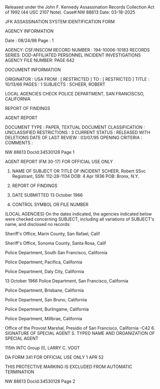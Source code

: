 Released under the John F. Kennedy
Assassination Records Collection Act of
1992 (44 USC 2107 Note). Case#:NW
88613 Date: 03-18-2025

JFK ASSASSINATION SYSTEM
IDENTIFICATION FORM

AGENCY INFORMATION

Date : 08/24/98
Page : 1

AGENCY: CSF/INSCOM
RECORD NUMBER : 194-10006-10183
RECORDS SERIES: DOD-AFFILIATED PERSONNEL INCIDENT INVESTIGATIONS
AGENCY FILE NUMBER: PAGE 642

DOCUMENT INFORMATION

ORIGINATOR : USA
FROM : [ RESTRICTED ]
TO : [ RESTRICTED ]
TITLE : 10/13/66
PAGES : 1
SUBJECTS : SCHEER, ROBERT

LOCAL AGENCIES CHECK
POLICE DEPARTMENT, SAN FRANCISCSO, CALIFORNIA

REPORT OF FINDINGS

AGENT REPORT

DOCUMENT TYPE : PAPER, TEXTUAL DOCUMENT
CLASSIFICATION : UNCLASSIFIED
RESTRICTIONS : 3
CURRENT STATUS : RELEASED WITH DELETIONS
DATE OF LAST REVIEW : 03/07/95
OPENING CRITERIA :
COMMENTS :

NW 88613 Docld:34530128 Page 1

AGENT REPORT
(FM 30-17)
FOR OFFICIAL USE ONLY

1. NAME OF SUBJECT OR TITLE OF INCIDENT
SCHEER, Robert
SSvc Registrant, SSN: 112-28-1134
DOB: 4 Apr 1936
POB: Bronx, N.Y.
4. REPORT OF FINDINGS

2. DATE SUBMITTED
13 October 1966
3. CONTROL SYMBOL OR FILE NUMBER

(LOCAL AGENCIES) On the dates indicated, the agencies indicated
below were checked concerning SUBJECT, including all variations of SUBJECT's
name, and disclosed no records:

Sheriff's Office, Marin County, San Rafael, Calif

Sheriff's Office, Sonoma County, Santa Rosa, Calif

Police Department, South San Francisco, California

Police Department, Pacifica, California

Police Department, Daly City, California

13 October 1966 Police Department, San Francisco, California

Police Department, Brisbane, California

Police Department, San Bruno, California

Police Department, Burlingame, California

Police Department, Millbrae, California

Office of the Provost Marshal, Presidio of San
Francisco, California
-C42
6. SIGNATURE OF SPECIAL AGENT
S. TYPED NAME AND ORGANIZATION OF SPECIAL AGENT

115th INTC Group (I), LARRY C. VOGT

DA FORM 341 FOR OFFICIAL USE ONLY
1 APR 52

THIS PROTECTIVE MARKING IS EXCLUDED
FROM AUTOMATIC TERMINATION

NW 88613 Docld:34530128 Page 2
